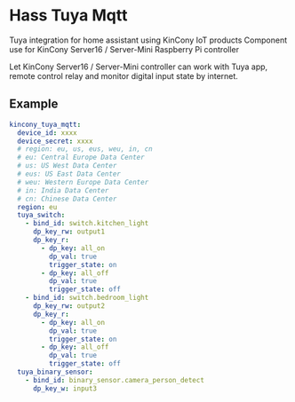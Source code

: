 # Hass Tuya Mqtt
Tuya integration for home assistant using KinCony IoT products
Component use for KinCony Server16 / Server-Mini Raspberry Pi controller

Let KinCony Server16 / Server-Mini controller can work with Tuya app, remote control relay and monitor digital input state by internet.


## Example
```yaml
kincony_tuya_mqtt:
  device_id: xxxx
  device_secret: xxxx
  # region: eu, us, eus, weu, in, cn
  # eu: Central Europe Data Center
  # us: US West Data Center
  # eus: US East Data Center
  # weu: Western Europe Data Center
  # in: India Data Center
  # cn: Chinese Data Center
  region: eu 
  tuya_switch:
    - bind_id: switch.kitchen_light
      dp_key_rw: output1
      dp_key_r:
        - dp_key: all_on
          dp_val: true
          trigger_state: on
        - dp_key: all_off
          dp_val: true
          trigger_state: off
    - bind_id: switch.bedroom_light
      dp_key_rw: output2
      dp_key_r:
        - dp_key: all_on
          dp_val: true
          trigger_state: on
        - dp_key: all_off
          dp_val: true
          trigger_state: off
  tuya_binary_sensor:
    - bind_id: binary_sensor.camera_person_detect
      dp_key_w: input3
```
